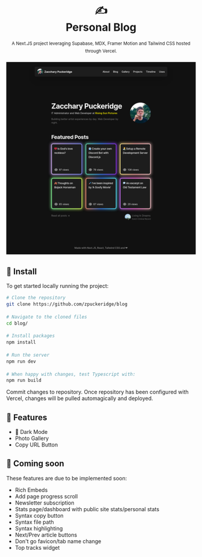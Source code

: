 <div align="center">
  <h1>
    ✍️
    <br />
    Personal Blog
    <br />
  </h1>
  <sup>
    A Next.JS project leveraging Supabase, MDX, Framer Motion and Tailwind CSS hosted through Vercel. </em>
    <br />
  </sup>
  <br />
</div>

<div align="center">
  <img width="600" src="https://raw.githubusercontent.com/zpuckeridge/blog/main/public/images/site-preview.png" />
</div>

## 🚀 Install

To get started locally running the project:

```bash
# Clone the repository
git clone https://github.com/zpuckeridge/blog

# Navigate to the cloned files
cd blog/

# Install packages
npm install

# Run the server
npm run dev

# When happy with changes, test Typescript with:
npm run build
```

Commit changes to repository. Once repository has been configured with Vercel, changes will be pulled automagically and deployed.

## 🚩 Features

- 🌙 Dark Mode
- Photo Gallery
- Copy URL Button

## 👀 Coming soon

These features are due to be implemented soon:

- Rich Embeds
- Add page progress scroll
- Newsletter subscription
- Stats page/dashboard with public site stats/personal stats
- Syntax copy button
- Syntax file path
- Syntax highlighting
- Next/Prev article buttons
- Don't go favicon/tab name change
- Top tracks widget
